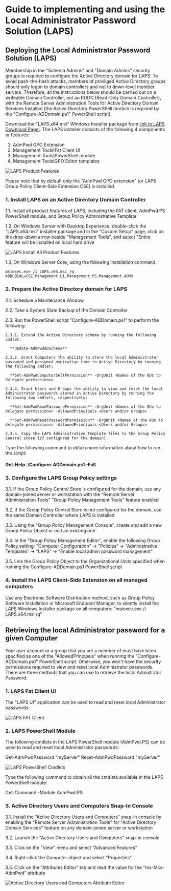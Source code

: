 # Guide to implementing and using the Local Administrator Password Solution (LAPS)

## Deploying the Local Administrator Password Solution (LAPS)

  Membership in the "Schema Admins" and "Domain Admins" security groups is required to configure the Active Directory domain for LAPS.  To avoid pash-the-hash attacks, members of priviliged Active Directory groups should only logon to domain controllers and not to down-level member servers.  Therefore, all the instructions below should be carried out on a writeable Domain Controller, not an RODC (Read-Only Domain Controller), with the Remote Server Administration Tools for Active Directory Domain Services Installed (the Active Directory PowerShell module is required by the "Configure-ADDomain.ps1" PowerShell script).

  Download the "LAPS.x64.msi" Windows Installer package from [link to LAPS Download Page!](https://www.microsoft.com/en-us/download/details.aspx?id=46899). The LAPS installer consists of the following 4 components or features:

  1. AdmPwd GPO Extension
  2. Management Tools\Fat Client UI
  3. Management Tools\PowerShell module
  4. Management Tools\GPO Editor templates

  ![LAPS Product Features](/images/LAPSProductFeatures.png)
  
  Please note that by default only the "AdmPwd GPO extension" (or LAPS Group Policy Client-Side Extension CSE) is installed.

### 1. Install LAPS on an Active Directory Domain Controller

  1.1. Install all product features of LAPS, including the FAT client, AdmPwd.PS PowerShell module, and Group Policy Administrative Template
  
  1.2. On Windows Server with Desktop Experience, double-click the "LAPS.x64.msi" installer package and in the "Custom Setup" page, click on the drop-down arrow beside "Management Tools", and select "Entire feature will be installed on local hard drive

  ![LAPS Install All Product Features](/images/LAPSInstallAllProductFeatures.png)
  
  1.3. On Windows Server Core, using the following installation command:

    msiexec.exe /i LAPS.x64.msi /q ADDLOCAL=CSE,Management.UI,Management.PS,Management.ADMX

### 2. Prepare the Active Directory domain for LAPS

  2.1. Schedule a Maintenance Window
  
  2.2. Take a System State Backup of the Domain Controller
  
  2.3. Run the PowerShell script "Configure-ADDomain.ps1" to perform the following:
  
    2.3.1. Extend the Active Directory schema by running the following cmdlet:
    
      **Update-AdmPwdADSchema**

    2.3.2. Grant Computers the ability to store the local Administrator password and password expiration time in Active Directory by running the following cmdlet:
      
      **Set-AdmPwdComputerSelfPermission** -OrgUnit <Names of the OUs to delegate permissions>
    
    2.3.3. Grant Users and Groups the ability to view and reset the local Administrator passwords stored in Active Directory by running the following two cmdlets, respectively:

      **Set-AdmPwdReadPasswordPermission** -OrgUnit <Names of the OUs to delegate permissions> -AllowedPrincipals <Users and/or Groups>

      **Set-AdmPwdResetPasswordPermission** -OrgUnit <Names of the OUs to delegate permissions> -AllowedPrincipals <Users and/or Groups>
    
    2.3.4. Copy the LAPS Administrative Template files to the Group Policy Central store (if configured for the domain).

  Type the following command to obtain more information about how to run the script:

#### Get-Help .\Configure-ADDomain.ps1 -Full</p>

### 3. Configure the LAPS Group Policy settings

  3.1. If the Group Policy Central Store is configured for the domain, use any domain-joined server or workstation with the "Remote Server Administration Tools" "Group Policy Management Tools" feature enabled
  
  3.2. If the Group Policy Central Store is not configured for the domain, use the same Domain Controller where LAPS is installed
  
  3.3. Using the "Group Policy Management Console", create and edit a new Group Policy Object or edit an existing one
  
  3.4. In the "Group Policy Management Editor", enable the following Group Policy setting:
    "Computer Configuration" -> "Policies" -> "Administrative Templates" -> "LAPS" -> "Enable local admin password management"
  
  3.5. Link the Group Policy Object to the Organizational Units specified when running the Configure-ADDomain.ps1 PowerShell script

### 4. Install the LAPS Client-Side Extension on all managed computers

  Use any Electronic Software Distribution method, such as Group Policy Software Installation or Microsoft Endpoint Manager, to silently install the LAPS Windows Installer package on all computers: "msiexec.exe /i LAPS.x64.msi /q"

## Retrieving the local Administrator password for a given Computer

  Your user account or a group that you are a member of must have been specified as one of the "AllowedPrincipals" when running the "Configure-ADDomain.ps1" PowerShell script. Otherwise, you won't have the security permissions required to view and reset local Administrator passwords.  There are three methods that you can use to retrieve the local Admistrator Password:

### 1. LAPS Fat Client UI

  The "LAPS UI" application can be used to read and reset local Administrator passwords:

  ![LAPS FAT Client](/images/LAPSFatClient.png)

### 2. LAPS PowerShell Module

  The following cmdlets in the LAPS PowerShell module (AdmPwd.PS) can be used to read and reset local Administrator passwords:

  Get-AdmPwdPassword "myServer"
  Reset-AdmPwdPassword "myServer"

  ![LAPS PowerShell Cmdlets](/images/LAPSPowerShellCmdlets.png)

  Type the following command to obtain all the cmdlets available in the LAPS PowerShell module:

  Get-Command -Module AdmPwd.PS

### 3. Active Directory Users and Computers Snap-In Console

  3.1. Install the "Active Directory Users and Computers" snap-in console by enabling the "Remote Server Administration Tools" for "Active Directory Domain Services" feature on any domain-joined server or workstation
  
  3.2. Launch the "Active Directory Users and Computers" snap-in console
  
  3.3. Click on the "View" menu and select "Advanced Features"
  
  3.4. Right-click the Computer object and select "Properties"
  
  3.5. Click on the "Attributes Editor" tab and read the value for the "ms-Mcs-AdmPwd" attribute
  
  ![Active Directory Users and Computers Attribute Editor](/images/ADUsersComputersAttributeEditor.png)
